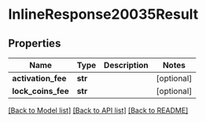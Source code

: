 # InlineResponse20035Result

## Properties
Name | Type | Description | Notes
------------ | ------------- | ------------- | -------------
**activation_fee** | **str** |  | [optional] 
**lock_coins_fee** | **str** |  | [optional] 

[[Back to Model list]](../README.md#documentation-for-models) [[Back to API list]](../README.md#documentation-for-api-endpoints) [[Back to README]](../README.md)


